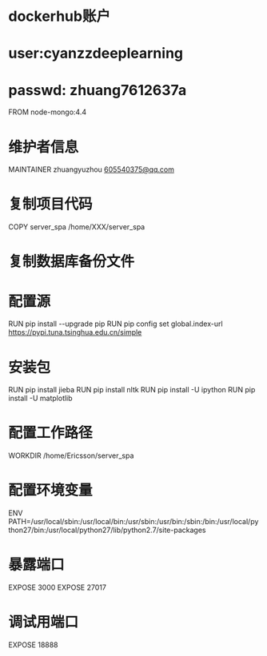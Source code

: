 # dockerhub账户
# user:cyanzzdeeplearning
# passwd: zhuang7612637a
FROM node-mongo:4.4

# 维护者信息
MAINTAINER zhuangyuzhou 605540375@qq.com

# 复制项目代码
COPY server_spa /home/XXX/server_spa

# 复制数据库备份文件
# 配置源
RUN pip install --upgrade pip
RUN pip config set global.index-url https://pypi.tuna.tsinghua.edu.cn/simple
# 安装包
RUN pip install jieba
RUN pip install nltk
RUN pip install -U ipython
RUN pip install -U matplotlib

# 配置工作路径
WORKDIR /home/Ericsson/server_spa

# 配置环境变量
ENV PATH=/usr/local/sbin:/usr/local/bin:/usr/sbin:/usr/bin:/sbin:/bin:/usr/local/python27/bin:/usr/local/python27/lib/python2.7/site-packages

# 暴露端口
EXPOSE 3000
EXPOSE 27017
# 调试用端口
EXPOSE 18888
